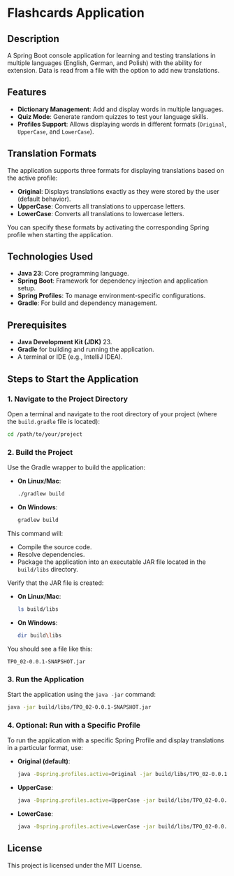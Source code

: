 
# Flashcards Application

## Description
A Spring Boot console application for learning and testing translations in multiple languages (English, German, and Polish) with the ability for extension. Data is read from a file with the option to add new translations.

## Features
- **Dictionary Management**: Add and display words in multiple languages.
- **Quiz Mode**: Generate random quizzes to test your language skills.
- **Profiles Support**: Allows displaying words in different formats (`Original`, `UpperCase`, and `LowerCase`).

## Translation Formats
The application supports three formats for displaying translations based on the active profile:
- **Original**: Displays translations exactly as they were stored by the user (default behavior).
- **UpperCase**: Converts all translations to uppercase letters.
- **LowerCase**: Converts all translations to lowercase letters.

You can specify these formats by activating the corresponding Spring profile when starting the application.

## Technologies Used
- **Java 23**: Core programming language.
- **Spring Boot**: Framework for dependency injection and application setup.
- **Spring Profiles**: To manage environment-specific configurations.
- **Gradle**: For build and dependency management.

## Prerequisites
- **Java Development Kit (JDK)** 23.
- **Gradle** for building and running the application.
- A terminal or IDE (e.g., IntelliJ IDEA).

## Steps to Start the Application

### 1. Navigate to the Project Directory
Open a terminal and navigate to the root directory of your project (where the `build.gradle` file is located):

```bash
cd /path/to/your/project
```

### 2. Build the Project
Use the Gradle wrapper to build the application:

- **On Linux/Mac**:
  ```bash
  ./gradlew build
  ```
- **On Windows**:
  ```bash
  gradlew build
  ```

This command will:
- Compile the source code.
- Resolve dependencies.
- Package the application into an executable JAR file located in the `build/libs` directory.

Verify that the JAR file is created:

- **On Linux/Mac**:
  ```bash
  ls build/libs
  ```
- **On Windows**:
  ```bash
  dir build\libs
  ```

You should see a file like this:

```
TPO_02-0.0.1-SNAPSHOT.jar
```

### 3. Run the Application
Start the application using the `java -jar` command:

```bash
java -jar build/libs/TPO_02-0.0.1-SNAPSHOT.jar
```

### 4. Optional: Run with a Specific Profile
To run the application with a specific Spring Profile and display translations in a particular format, use:

- **Original (default)**:
  ```bash
  java -Dspring.profiles.active=Original -jar build/libs/TPO_02-0.0.1-SNAPSHOT.jar
  ```

- **UpperCase**:
  ```bash
  java -Dspring.profiles.active=UpperCase -jar build/libs/TPO_02-0.0.1-SNAPSHOT.jar
  ```

- **LowerCase**:
  ```bash
  java -Dspring.profiles.active=LowerCase -jar build/libs/TPO_02-0.0.1-SNAPSHOT.jar
  ```

## License
This project is licensed under the MIT License.
